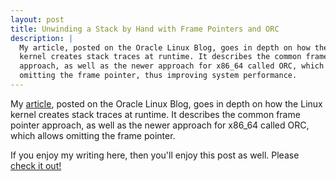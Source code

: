 ```yaml
---
layout: post
title: Unwinding a Stack by Hand with Frame Pointers and ORC
description: |
  My article, posted on the Oracle Linux Blog, goes in depth on how the Linux
  kernel creates stack traces at runtime. It describes the common frame pointer
  approach, as well as the newer approach for x86_64 called ORC, which allows
  omitting the frame pointer, thus improving system performance.
---
```


My [article][post], posted on the Oracle Linux Blog, goes in depth on how the
Linux kernel creates stack traces at runtime. It describes the common frame
pointer approach, as well as the newer approach for x86_64 called ORC, which
allows omitting the frame pointer.

If you enjoy my writing here, then you'll enjoy this post as well. Please [check
it out!][post]

[post]: https://blogs.oracle.com/linux/post/unwinding-stack-frame-pointers-and-orc

